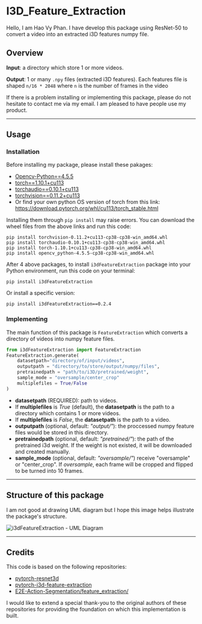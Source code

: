 # I3D_Feature_Extraction
Hello, I am Hao Vy Phan. I have develop this package using ResNet-50 to convert a video into an extracted i3D features numpy file.

## Overview
**Input**: a directory which store 1 or more videos.

**Output**: 1 or many `.npy` files (extracted i3D features). Each features file is shaped `n/16 * 2048` where `n` is the number of frames in the video

If there is a problem installing or implementing this package, please do not hesitate to contact me via my email. I am pleased to have people use my product.

---

## Usage

### Installation
Before installing my package, please install these pakages:
* [Opencv-Python==4.5.5](https://www.lfd.uci.edu/~gohlke/pythonlibs/#opencv)
* [torch==1.10.1+cu113](https://download.pytorch.org/whl/cu113/torch-1.10.1%2Bcu113-cp38-cp38-win_amd64.whl)
* [torchaudio==0.10.1+cu113](https://download.pytorch.org/whl/cu113/torchaudio-0.10.1%2Bcu113-cp38-cp38-win_amd64.whl)
* [torchvision==0.11.2+cu113](https://download.pytorch.org/whl/cu113/torchvision-0.11.2%2Bcu113-cp38-cp38-win_amd64.whl)
* Or find your own python OS version of torch from this link: https://download.pytorch.org/whl/cu113/torch_stable.html

Installing them through `pip install` may raise errors. You can download the wheel files from the above links and run this code: 
```commandline
pip install torchvision-0.11.2+cu113-cp38-cp38-win_amd64.whl
pip install torchaudio-0.10.1+cu113-cp38-cp38-win_amd64.whl
pip install torch-1.10.1+cu113-cp38-cp38-win_amd64.whl
pip install opencv_python-4.5.5-cp38-cp38-win_amd64.whl
```

After 4 above packages, to install `i3dFeatureExtraction` package into your Python environment, run this code on your terminal:
```commandline
pip install i3dFeatureExtraction
```
Or install a specific version:
```commandline
pip install i3dFeatureExtraction==0.2.4
```

### Implementing
The main function of this package is `FeatureExtraction` which converts a directory of videos into numpy feature files.

```Python
from i3dFeatureExtraction import FeatureExtraction
FeatureExtraction.generate(
    datasetpath="directory/of/input/videos",
    outputpath = "directory/to/store/output/numpy/files",
    pretrainedpath = "path/to/i3D/pretrained/weight",
    sample_mode = "oversample/center_crop"
    multiplefiles = True/False
)
```
* **datasetpath** (REQUIRED): path to videos.
* If **multiplefiles** is _True_ (default), the **datasetpath** is the path to a directory which contains 1 or more videos.
* If **multiplefiles** is _False_, the **datasetpath** is the path to a video.
* **outputpath** (optional, default: *"output/"*): the proccessed numpy feature files would be stored in this directory.
* **pretrainedpath** (optional, default: *"pretrained/"*): the path of the pretrained i3d weight. If the weight is not existed, it will be downloaded and created manually.
* **sample_mode** (optional, default: *"oversample/"*) receive "oversample" or "center_crop". If *oversample*, each frame will be cropped and flipped to be turned into 10 frames.


---
## Structure of this package

I am not good at drawing UML diagram but I hope this image helps illustrate the package's structure.

![i3dFeatureExtraction - UML Diagram](https://vyhaoromanletters.s3.us-east-2.amazonaws.com/i3dExtract.png)

---

## Credits
This code is based on the following repositories:
* [pytorch-resnet3d](https://github.com/Tushar-N/pytorch-resnet3d)
* [pytorch-i3d-feature-extraction](https://github.com/Finspire13/pytorch-i3d-feature-extraction)
* [E2E-Action-Segmentation/feature_extraction/](https://github.com/nguyenphwork/E2E-Action-Segmentation/tree/main/feature_extraction)

I would like to extend a special thank-you to the original authors of these repositories for providing the foundation on which this implementation is built.


